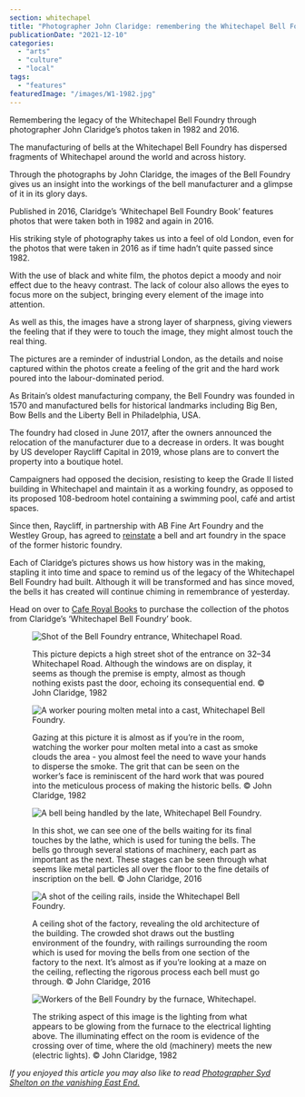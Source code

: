 ```yaml
---
section: whitechapel
title: "Photographer John Claridge: remembering the Whitechapel Bell Foundry"
publicationDate: "2021-12-10"
categories: 
  - "arts"
  - "culture"
  - "local"
tags: 
  - "features"
featuredImage: "/images/W1-1982.jpg"
---
```


Remembering the legacy of the Whitechapel Bell Foundry through photographer John Claridge’s photos taken in 1982 and 2016.

The manufacturing of bells at the Whitechapel Bell Foundry has dispersed fragments of Whitechapel around the world and across history. 

Through the photographs by John Claridge, the images of the Bell Foundry gives us an insight into the workings of the bell manufacturer and a glimpse of it in its glory days. 

Published in 2016, Claridge’s ‘Whitechapel Bell Foundry Book’ features photos that were taken both in 1982 and again in 2016.

His striking style of photography takes us into a feel of old London, even for the photos that were taken in 2016 as if time hadn’t quite passed since 1982. 

With the use of black and white film, the photos depict a moody and noir effect due to the heavy contrast. The lack of colour also allows the eyes to focus more on the subject, bringing every element of the image into attention.

As well as this, the images have a strong layer of sharpness, giving viewers the feeling that if they were to touch the image, they might almost touch the real thing.

The pictures are a reminder of industrial London, as the details and noise captured within the photos create a feeling of the grit and the hard work poured into the labour-dominated period.

As Britain’s oldest manufacturing company, the Bell Foundry was founded in 1570 and manufactured bells for historical landmarks including Big Ben, Bow Bells and the Liberty Bell in Philadelphia, USA.

The foundry had closed in June 2017, after the owners announced the relocation of the manufacturer due to a decrease in orders. It was bought by US developer Raycliff Capital in 2019, whose plans are to convert the property into a boutique hotel. 

Campaigners had opposed the decision, resisting to keep the Grade II listed building in Whitechapel and maintain it as a working foundry, as opposed to its proposed 108-bedroom hotel containing a swimming pool, café and artist spaces.

Since then, Raycliff, in partnership with AB Fine Art Foundry and the Westley Group, has agreed to [reinstate](https://www.thebellfoundry.co.uk/) a bell and art foundry in the space of the former historic foundry.

Each of Claridge’s pictures shows us how history was in the making, stapling it into time and space to remind us of the legacy of the Whitechapel Bell Foundry had built. Although it will be transformed and has since moved, the bells it has created will continue chiming in remembrance of yesterday. 

Head on over to [Cafe Royal Books](https://www.caferoyalbooks.com/shop/whitechapel-bell-foundry-john-claridge) to purchase the collection of the photos from Claridge’s ‘Whitechapel Bell Foundry’ book.

<figure>

![Shot of the Bell Foundry entrance, Whitechapel Road.](/images/W1-1982.jpg)

<figcaption>

This picture depicts a high street shot of the entrance on 32–34 Whitechapel Road. Although the windows are on display, it seems as though the premise is empty, almost as though nothing exists past the door, echoing its consequential end. © John Claridge, 1982

</figcaption>

</figure>

<figure>

![A worker pouring molten metal into a cast, Whitechapel Bell Foundry.](/images/W2-1982.jpg)

<figcaption>

Gazing at this picture it is almost as if you’re in the room, watching the worker pour molten metal into a cast as smoke clouds the area - you almost feel the need to wave your hands to disperse the smoke. The grit that can be seen on the worker’s face is reminiscent of the hard work that was poured into the meticulous process of making the historic bells. © John Claridge, 1982

</figcaption>

</figure>

<figure>

![A bell being handled by the late, Whitechapel Bell Foundry.](/images/W7-2016.jpg)

<figcaption>

In this shot, we can see one of the bells waiting for its final touches by the lathe, which is used for tuning the bells. The bells go through several stations of machinery, each part as important as the next. These stages can be seen through what seems like metal particles all over the floor to the fine details of inscription on the bell. © John Claridge, 2016

</figcaption>

</figure>

<figure>

![A shot of the ceiling rails, inside the Whitechapel Bell Foundry.](/images/W14-2016.jpg)

<figcaption>

A ceiling shot of the factory, revealing the old architecture of the building. The crowded shot draws out the bustling environment of the foundry, with railings surrounding the room which is used for moving the bells from one section of the factory to the next. It’s almost as if you’re looking at a maze on the ceiling, reflecting the rigorous process each bell must go through. © John Claridge, 2016

</figcaption>

</figure>

<figure>

![Workers of the Bell Foundry by the furnace, Whitechapel.](/images/W10-1982.jpg)

<figcaption>

The striking aspect of this image is the lighting from what appears to be glowing from the furnace to the electrical lighting above. The illuminating effect on the room is evidence of the crossing over of time, where the old (machinery) meets the new (electric lights). © John Claridge, 1982

</figcaption>

</figure>

_If you enjoyed this article you may also like to read_ [_Photographer Syd Shelton on the vanishing East End._](https://whitechapellondon.co.uk/syd-shelton-photographer-east-end/)
